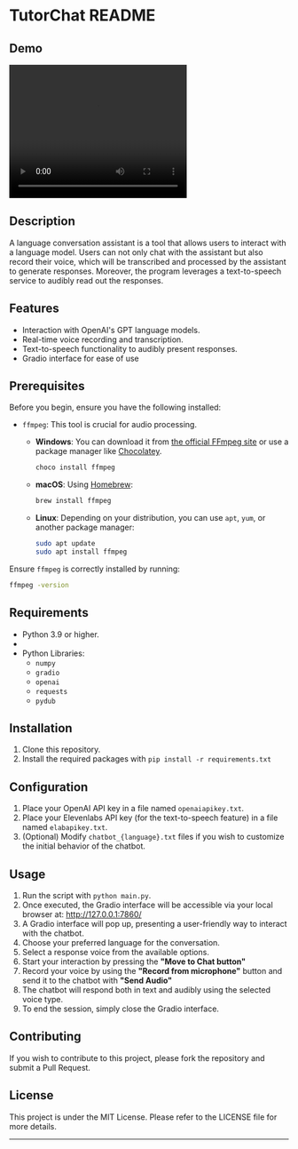 # TutorChat README

## Demo
<video width="320" height="240" controls>
  <source src="assets/videos/ChatDemo.mp4" type="video/mp4">
</video>

## Description

A language conversation assistant is a tool that allows users to interact with a language model. 
Users can not only chat with the assistant but also record their voice, 
which will be transcribed and processed by the assistant to generate responses. 
Moreover, the program leverages a text-to-speech service to audibly read out the responses.

## Features

- Interaction with OpenAI's GPT language models.
- Real-time voice recording and transcription.
- Text-to-speech functionality to audibly present responses.
- Gradio interface for ease of use

## Prerequisites

Before you begin, ensure you have the following installed:

- `ffmpeg`: This tool is crucial for audio processing. 

  - **Windows**: You can download it from [the official FFmpeg site](https://ffmpeg.org/download.html) 
    or use a package manager like [Chocolatey](https://chocolatey.org/).
  
    ```bash
    choco install ffmpeg
    ```
  
  - **macOS**: Using [Homebrew](https://brew.sh/):

    ```bash
    brew install ffmpeg
    ```

  - **Linux**: Depending on your distribution, you can use `apt`, `yum`, or another package manager:

    ```bash
    sudo apt update
    sudo apt install ffmpeg
    ```

Ensure `ffmpeg` is correctly installed by running:

```bash
ffmpeg -version
```

## Requirements

- Python 3.9 or higher.
- 
- Python Libraries:
  - `numpy`
  - `gradio`
  - `openai`
  - `requests`
  - `pydub`

## Installation

1. Clone this repository.
2. Install the required packages with `pip install -r requirements.txt`

## Configuration

1. Place your OpenAI API key in a file named `openaiapikey.txt`.
2. Place your Elevenlabs API key (for the text-to-speech feature) in a file named `elabapikey.txt`.
3. (Optional) Modify `chatbot_{language}.txt` files if you wish to customize the initial behavior of the chatbot.

## Usage

1. Run the script with `python main.py`.
2. Once executed, the Gradio interface will be accessible via your local browser at: http://127.0.0.1:7860/
3. A Gradio interface will pop up, presenting a user-friendly way to interact with the chatbot.
4. Choose your preferred language for the conversation.
5. Select a response voice from the available options.
6. Start your interaction by pressing the **"Move to Chat button"**
7. Record your voice by using the **"Record from microphone"** button and send it to the chatbot with **"Send Audio"**
8. The chatbot will respond both in text and audibly using the selected voice type.
9. To end the session, simply close the Gradio interface.

## Contributing

If you wish to contribute to this project, please fork the repository and submit a Pull Request.

## License

This project is under the MIT License. Please refer to the LICENSE file for more details.

---